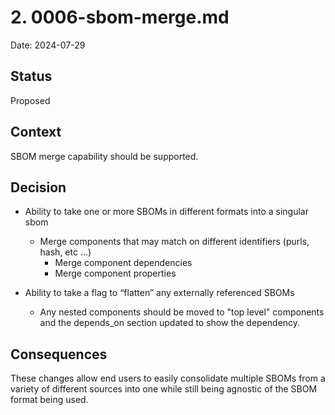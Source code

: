 <!--
This is a template for [Documenting Architecture Decisions - Michael Nygard](https://cognitect.com/blog/2011/11/15/documenting-architecture-decisions).

You can use [adr-tools](https://github.com/npryce/adr-tools) for managing the ADR files.

In each ADR file, write the following sections.
-->
# 2. 0006-sbom-merge.md

Date: 2024-07-29

## Status
<!--
A decision may be "proposed" if the project stakeholders haven't agreed with it yet, or "accepted" once it is agreed.
If a later ADR changes or reverses a decision, it may be marked as "deprecated" or "superseded" with a reference to
its replacement.
-->
Proposed

## Context
<!--
This section describes the forces at play, including technological, political, social, and project local. These forces
are probably in tension, and should be called out as such. The language in this section is value-neutral. It is simply
describing facts.
-->
SBOM merge capability should be supported.

## Decision
<!--
This section describes our response to these forces. It is stated in full sentences, with active voice. "We will …"
-->
- Ability to take one or more SBOMs in different formats into a singular sbom
  - Merge components that may match on different identifiers (purls, hash, etc …)
    - Merge component dependencies
    - Merge component properties

- Ability to take a flag to “flatten” any externally referenced SBOMs
  - Any nested components should be moved to "top level" components and the depends_on section updated to show the dependency.

## Consequences
<!--
This section describes the resulting context, after applying the decision. All consequences should be listed here, not
just the "positive" ones. A particular decision may have positive, negative, and neutral consequences, but all of them
affect the team and project in the future.
-->

These changes allow end users to easily consolidate multiple SBOMs from a variety of different sources into one while still being agnostic of the SBOM format being used.
